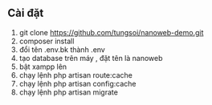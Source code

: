 ## Cài đặt

1. git clone https://github.com/tungsoi/nanoweb-demo.git
2. composer install
3. đổi tên .env.bk thành .env
4. tạo database trên máy , đặt tên là nanoweb
5. bật xampp lên
6. chạy lệnh php artisan route:cache
7. chạy lệnh php artisan config:cache
8. chạy lệnh php artisan migrate
